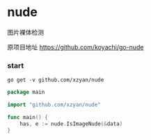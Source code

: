 # nude
图片裸体检测

原项目地址 https://github.com/koyachi/go-nude

### start

```
go get -v github.com/xzyan/nude
```
```go
package main

import "github.com/xzyan/nude"

func main() {
    has, e := nude.IsImageNude(&data)
}

```
